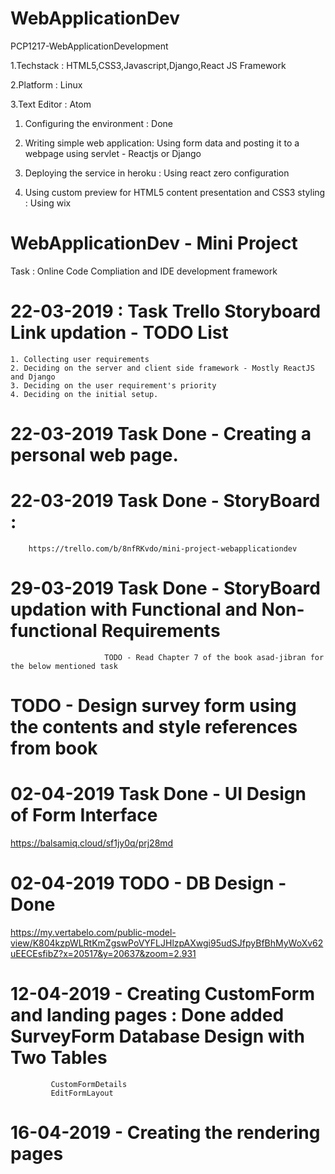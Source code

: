 # WebApplicationDev
PCP1217-WebApplicationDevelopment

1.Techstack : HTML5,CSS3,Javascript,Django,React JS Framework

2.Platform : Linux

3.Text Editor : Atom

1. Configuring the environment : Done

2. Writing simple web application: Using form data and posting it to a webpage using servlet - Reactjs or Django

3. Deploying the service in heroku : Using react zero configuration

4. Using custom preview for HTML5 content presentation and CSS3 styling : Using wix

# WebApplicationDev - Mini Project 

Task : Online Code Compliation and IDE development framework


# 22-03-2019 : Task Trello Storyboard Link updation - TODO List

    1. Collecting user requirements
    2. Deciding on the server and client side framework - Mostly ReactJS and Django
    3. Deciding on the user requirement's priority 
    4. Deciding on the initial setup.


# 22-03-2019 Task Done - Creating a personal web page.

# 22-03-2019 Task Done - StoryBoard : 

        https://trello.com/b/8nfRKvdo/mini-project-webapplicationdev
        
# 29-03-2019 Task Done - StoryBoard updation with Functional and Non-functional Requirements
 
                         TODO - Read Chapter 7 of the book asad-jibran for the below mentioned task
            
# TODO - Design survey form using the contents and style references from book 

# 02-04-2019 Task Done - UI Design of Form Interface

https://balsamiq.cloud/sf1jy0q/prj28md

# 02-04-2019 TODO - DB Design - Done 
https://my.vertabelo.com/public-model-view/K804kzpWLRtKmZgswPoVYFLJHlzpAXwgi95udSJfpyBfBhMyWoXv62uEECEsfibZ?x=20517&y=20637&zoom=2.931

# 12-04-2019 - Creating CustomForm and landing pages : Done added SurveyForm Database Design with Two Tables
             
             CustomFormDetails
             EditFormLayout

# 16-04-2019 - Creating the rendering pages
                         
